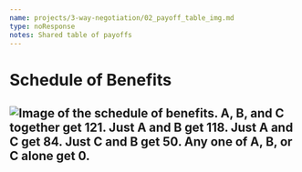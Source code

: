 ```yaml
---
name: projects/3-way-negotiation/02_payoff_table_img.md
type: noResponse
notes: Shared table of payoffs
---
```


# Schedule of Benefits

![Image of the schedule of benefits. A, B, and C together get 121. Just A and B get 118. Just A and C get 84. Just C and B get 50. Any one of A, B, or C alone get 0.](http://localhost:9090/projects/3-way-negotiation/scheduleOfBenefits.png)
---

